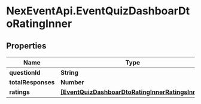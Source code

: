 # NexEventApi.EventQuizDashboarDtoRatingInner

## Properties

Name | Type | Description | Notes
------------ | ------------- | ------------- | -------------
**questionId** | **String** |  | 
**totalResponses** | **Number** |  | 
**ratings** | [**[EventQuizDashboarDtoRatingInnerRatingsInner]**](EventQuizDashboarDtoRatingInnerRatingsInner.md) |  | 


